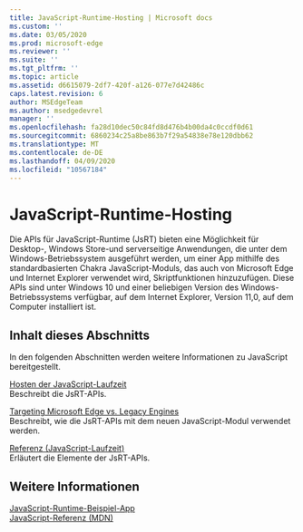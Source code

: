 ```yaml
---
title: JavaScript-Runtime-Hosting | Microsoft docs
ms.custom: ''
ms.date: 03/05/2020
ms.prod: microsoft-edge
ms.reviewer: ''
ms.suite: ''
ms.tgt_pltfrm: ''
ms.topic: article
ms.assetid: d6615079-2df7-420f-a126-077e7d42486c
caps.latest.revision: 6
author: MSEdgeTeam
ms.author: msedgedevrel
manager: ''
ms.openlocfilehash: fa28d10dec50c84fd8d476b4b00da4c0ccdf0d61
ms.sourcegitcommit: 6860234c25a8be863b7f29a54838e78e120dbb62
ms.translationtype: MT
ms.contentlocale: de-DE
ms.lasthandoff: 04/09/2020
ms.locfileid: "10567184"
---
```

# JavaScript-Runtime-Hosting
Die APIs für JavaScript-Runtime (JsRT) bieten eine Möglichkeit für Desktop-, Windows Store-und serverseitige Anwendungen, die unter dem Windows-Betriebssystem ausgeführt werden, um einer App mithilfe des standardbasierten Chakra JavaScript-Moduls, das auch von Microsoft Edge und Internet Explorer verwendet wird, Skriptfunktionen hinzuzufügen. Diese APIs sind unter Windows 10 und einer beliebigen Version des Windows-Betriebssystems verfügbar, auf dem Internet Explorer, Version 11,0, auf dem Computer installiert ist.  
  
## Inhalt dieses Abschnitts  
 In den folgenden Abschnitten werden weitere Informationen zu JavaScript bereitgestellt.  
  
 [Hosten der JavaScript-Laufzeit](./chakra-hosting/hosting-the-javascript-runtime.md)  
 Beschreibt die JsRT-APIs.  
  
 [Targeting Microsoft Edge vs. Legacy Engines](./chakra-hosting/targeting-edge-vs-legacy-engines-in-jsrt-apis.md)  
 Beschreibt, wie die JsRT-APIs mit dem neuen JavaScript-Modul verwendet werden.  
  
 [Referenz (JavaScript-Laufzeit)](./chakra-hosting/reference-javascript-runtime.md)  
 Erläutert die Elemente der JsRT-APIs.  
  
## Weitere Informationen  
 [JavaScript-Runtime-Beispiel-App](https://go.microsoft.com/fwlink/p/?LinkID=306674&clcid=0x409)  
 [JavaScript-Referenz (MDN)](https://developer.mozilla.org/docs/Web/JavaScript/Reference)  
